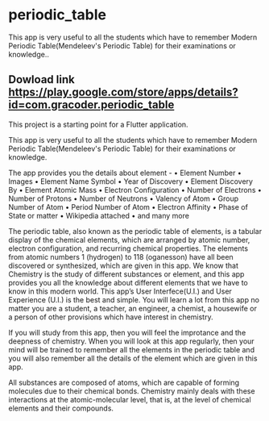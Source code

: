 # periodic_table

This app is very useful to all the students which have to remember Modern Periodic Table(Mendeleev's Periodic Table) for their examinations or knowledge..

## Dowload link https://play.google.com/store/apps/details?id=com.gracoder.periodic_table

This project is a starting point for a Flutter application.

This app is very useful to all the students which have to remember Modern Periodic Table(Mendeleev's Periodic Table) for their examinations or knowledge.

The app provides you the details about element -
• Element Number
• Images
• Element Name Symbol
• Year of Discovery
• Element Discovery By
• Element Atomic Mass
• Electron Configuration
• Number of Electrons
• Number of Protons
• Number of Neutrons
• Valency of Atom
• Group Number of Atom
• Period Number of Atom
• Electron Affinity
• Phase of State or matter
• Wikipedia attached
• and many more

The periodic table, also known as the periodic table of elements, is a tabular display of the chemical elements, which are arranged by atomic number, electron configuration, and recurring chemical properties. The elements from atomic numbers 1 (hydrogen) to 118 (oganesson) have all been discovered or synthesized, which are given in this app.
We know that Chemistry is the study of different substances or element, and this app provides you all the knowledge about different elements that we have to know in this modern world. This app’s User Interfece(U.I.) and User Experience (U.I.) is the best and simple. You will learn a lot from this app no matter you are a student, a teacher, an engineer, a chemist, a housewife or a person of other provisions which have interest in chemistry.

If you will study from this app, then you will feel the improtance and the deepness of chemistry.
When you will look at this app regularly, then your mind will be trained to remember all the elements in the periodic table and you will also remember all the details of the element which are given in this app.

All substances are composed of atoms, which are capable of forming molecules due to their chemical bonds. Chemistry mainly deals with these interactions at the atomic-molecular level, that is, at the level of chemical elements and their compounds.
